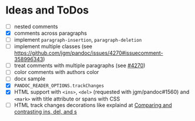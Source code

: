 # Ideas and ToDos

- [ ] nested comments
- [x] comments across paragraphs
- [ ] implement `paragraph-insertion`, `paragraph-deletion`
- [ ] implement multiple classes (see https://github.com/jgm/pandoc/issues/4270#issuecomment-358996343)
- [ ] treat comments with multiple paragraphs (see [#4270](https://github.com/jgm/pandoc/issues/4270))
- [ ] color comments with authors color
- [ ] docx sample
- [x] `PANDOC_READER_OPTIONS.trackChanges`
- [x] HTML support with `<ins>`, `<del>` (requested with jgm/pandoc#1560) and `<mark>` with title attribute or spans with CSS
- [ ] HTML track changes decorations like explaind at [Comparing and contrasting ins, del, and s](http://html5doctor.com/ins-del-s)
